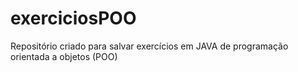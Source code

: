 # exerciciosPOO
Repositório criado para salvar exercícios em JAVA de programação orientada a objetos (POO)
